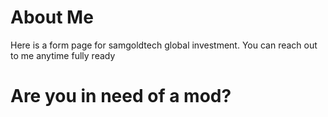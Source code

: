 # About Me 
Here is a form page for samgoldtech global investment.
You can reach out to me anytime fully ready

# Are you in need of a mod? 